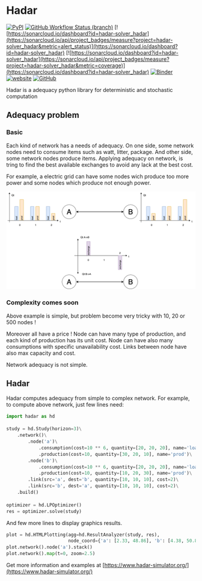 # Hadar
[![PyPI](https://img.shields.io/pypi/v/hadar)](https://pypi.org/project/hadar/)
[![GitHub Workflow Status (branch)](https://img.shields.io/github/workflow/status/hadar-simulator/hadar/main/master)](https://github.com/hadar-simulator/hadar/action)
[![https://sonarcloud.io/dashboard?id=hadar-solver_hadar](https://sonarcloud.io/api/project_badges/measure?project=hadar-solver_hadar&metric=alert_status)](https://sonarcloud.io/dashboard?id=hadar-solver_hadar)
[![https://sonarcloud.io/dashboard?id=hadar-solver_hadar](https://sonarcloud.io/api/project_badges/measure?project=hadar-solver_hadar&metric=coverage)](https://sonarcloud.io/dashboard?id=hadar-solver_hadar)
[![Binder](https://mybinder.org/badge_logo.svg)](https://mybinder.org/v2/gh/hadar-simulator/hadar/master?filepath=examples)
[![website](https://img.shields.io/badge/website-hadar--simulator.org-blue)](https://www.hadar-simulator.org/)
[![GitHub](https://img.shields.io/github/license/hadar-simulator/hadar)](https://github.com/hadar-simulator/hadar/blob/master/LICENSE)


Hadar is a adequacy python library for deterministic and stochastic computation

## Adequacy problem
### Basic

Each kind of network has a needs of adequacy. On one side, some network nodes need to consume
items such as watt, litter, package. And other side, some network nodes produce items.
Applying adequacy on network, is tring to find the best available exchanges to avoid any lack at the best cost.

For example, a electric grid can have some nodes wich produce too more power and some nodes which produce not enough power.

![adequacy](examples/Get%20Started/figure.png)


### Complexity comes soon
Above example is simple, but problem become very tricky with 10, 20 or 500 nodes !

Moreover all have a price ! Node can have many type of production, and each kind of production has its unit cost. Node can have also many consumptions with specific unavailability cost. Links between node have also max capacity and cost.

Network adequacy is not simple.

## Hadar
Hadar computes adequacy from simple to complex network. For example, to compute above network, just few lines need:

``` python
import hadar as hd

study = hd.Study(horizon=3)\
    .network()\
        .node('a')\
            .consumption(cost=10 ** 6, quantity=[20, 20, 20], name='load')\
            .production(cost=10, quantity=[30, 20, 10], name='prod')\
        .node('b')\
            .consumption(cost=10 ** 6, quantity=[20, 20, 20], name='load')\
            .production(cost=10, quantity=[10, 20, 30], name='prod')\
        .link(src='a', dest='b', quantity=[10, 10, 10], cost=2)\
        .link(src='b', dest='a', quantity=[10, 10, 10], cost=2)\
    .build()

optimizer = hd.LPOptimizer()
res = optimizer.solve(study)
```

And few more lines to display graphics results.

```python
plot = hd.HTMLPlotting(agg=hd.ResultAnalyzer(study, res),
                       node_coord={'a': [2.33, 48.86], 'b': [4.38, 50.83]})
plot.network().node('a').stack()
plot.network().map(t=0, zoom=2.5)
```

Get more information and examples at [https://www.hadar-simulator.org/](https://www.hadar-simulator.org/)